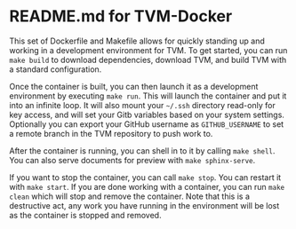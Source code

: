# README.md for TVM-Docker

This set of Dockerfile and Makefile allows for quickly standing up and working
in a development environment for TVM. To get started, you can run `make build`
to download dependencies, download TVM, and build TVM with a standard
configuration.

Once the container is built, you can then launch it as a development environment
by executing `make run`. This will launch the container and put it into an
infinite loop. It will also mount your `~/.ssh` directory read-only for key
access, and will set your Gitb variables based on your system settings.
Optionally you can export your GitHub username as `GITHUB_USERNAME` to set
a remote branch in the TVM repository to push work to.

After the container is running, you can shell in to it by calling `make shell`.
You can also serve documents for preview with `make sphinx-serve`.

If you want to stop the container, you can call `make stop`. You can restart it
with `make start`. If you are done working with a container, you can run
`make clean` which will stop and remove the container. Note that this is a
destructive act, any work you have running in the environment will be lost as
the container is stopped and removed.

